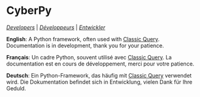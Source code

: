 # CyberPy

[*Developers*](https://aristotech.vip/dev/) | [*Développeurs*](https://aristotech.vip/fr/developpeurs/) | [*Entwickler*](https://aristotech.vip/de/entwickler/)

**English**: A Python framework, often used with [Classic Query](https://aristotech.vip/classicquery/). Documentation is in development, thank you for your patience.

**Français**: Un cadre Python, souvent utilisé avec [Classic Query](https://aristotech.vip/fr/classicquery-fr/). La documentation est en cours de développement, merci pour votre patience.

**Deutsch**: Ein Python-Framework, das häufig mit [Classic Query](https://aristotech.vip/de/classicquery-de/) verwendet wird. Die Dokumentation befindet sich in Entwicklung, vielen Dank für Ihre Geduld.
